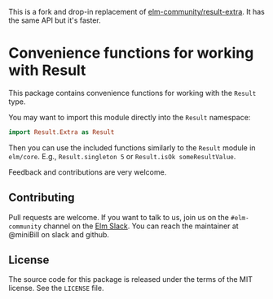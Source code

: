 This is a fork and drop-in replacement of [elm-community/result-extra](https://github.com/elm-community/result-extra). It has the same API but it's faster.

# Convenience functions for working with Result

This package contains convenience functions for working with the `Result` type.

You may want to import this module directly into the `Result` namespace:

```elm
import Result.Extra as Result
```

Then you can use the included functions similarly to the `Result` module in
`elm/core`. E.g., `Result.singleton 5` or `Result.isOk someResultValue`.

Feedback and contributions are very welcome.

## Contributing

Pull requests are welcome. If you want to talk to us, join us on the
`#elm-community` channel on the [Elm Slack](https://elmlang.slack.com). You can
reach the maintainer at @miniBill on slack and github.

## License

The source code for this package is released under the terms of the MIT
license. See the `LICENSE` file.
